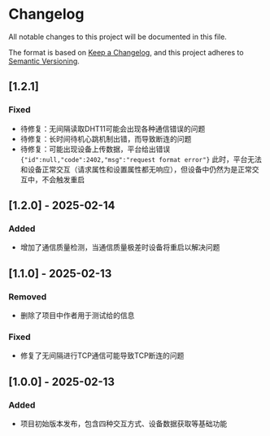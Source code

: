 # Changelog

All notable changes to this project will be documented in this file.

The format is based on [Keep a Changelog](https://keepachangelog.com/en/1.0.0/),
and this project adheres to [Semantic Versioning](https://semver.org/spec/v2.0.0.html).

## [1.2.1]
### Fixed
- 待修复：无间隔读取DHT11可能会出现各种通信错误的问题
- 待修复：长时间待机心跳机制出错，而导致断连的问题
- 待修复：可能出现设备上传数据，平台给出错误
`{"id":null,"code":2402,"msg":"request format error"}`
  此时，平台无法和设备正常交互（请求属性和设置属性都无响应），但设备中仍然为是正常交互中，不会触发重启

## [1.2.0] - 2025-02-14
### Added
- 增加了通信质量检测，当通信质量极差时设备将重启以解决问题

## [1.1.0] - 2025-02-13
### Removed
- 删除了项目中作者用于测试给的信息

### Fixed
- 修复了无间隔进行TCP通信可能导致TCP断连的问题


## [1.0.0] - 2025-02-13
### Added
- 项目初始版本发布，包含四种交互方式、设备数据获取等基础功能
